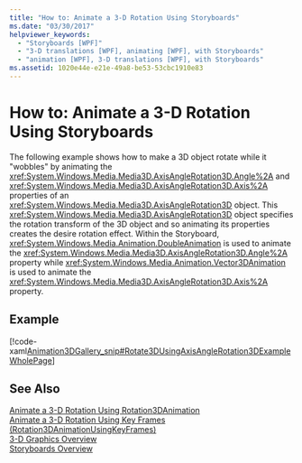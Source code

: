 ```yaml
---
title: "How to: Animate a 3-D Rotation Using Storyboards"
ms.date: "03/30/2017"
helpviewer_keywords: 
  - "Storyboards [WPF]"
  - "3-D translations [WPF], animating [WPF], with Storyboards"
  - "animation [WPF], 3-D translations [WPF], with Storyboards"
ms.assetid: 1020e44e-e21e-49a8-be53-53cbc1910e83
---
```

# How to: Animate a 3-D Rotation Using Storyboards
The following example shows how to make a 3D object rotate while it "wobbles" by animating the <xref:System.Windows.Media.Media3D.AxisAngleRotation3D.Angle%2A> and <xref:System.Windows.Media.Media3D.AxisAngleRotation3D.Axis%2A> properties of an <xref:System.Windows.Media.Media3D.AxisAngleRotation3D> object. This <xref:System.Windows.Media.Media3D.AxisAngleRotation3D> object specifies the rotation transform of the 3D object and so animating its properties creates the desire rotation effect. Within the Storyboard, <xref:System.Windows.Media.Animation.DoubleAnimation> is used to animate the <xref:System.Windows.Media.Media3D.AxisAngleRotation3D.Angle%2A> property while <xref:System.Windows.Media.Animation.Vector3DAnimation> is used to animate the <xref:System.Windows.Media.Media3D.AxisAngleRotation3D.Axis%2A> property.  
  
## Example  
 [!code-xaml[Animation3DGallery_snip#Rotate3DUsingAxisAngleRotation3DExampleWholePage](../../../../samples/snippets/csharp/VS_Snippets_Wpf/Animation3DGallery_snip/CS/Rotat3DUsingAxisAngleRotation3DExample.xaml#rotate3dusingaxisanglerotation3dexamplewholepage)]  
  
## See Also  
 [Animate a 3-D Rotation Using Rotation3DAnimation](../../../../docs/framework/wpf/graphics-multimedia/how-to-animate-a-3-d-rotation-using-rotation3danimation.md)  
 [Animate a 3-D Rotation Using Key Frames (Rotation3DAnimationUsingKeyFrames)](../../../../docs/framework/wpf/graphics-multimedia/how-to-animate-a-3-d-rotation-using-key-frames.md)  
 [3-D Graphics Overview](../../../../docs/framework/wpf/graphics-multimedia/3-d-graphics-overview.md)  
 [Storyboards Overview](../../../../docs/framework/wpf/graphics-multimedia/storyboards-overview.md)
